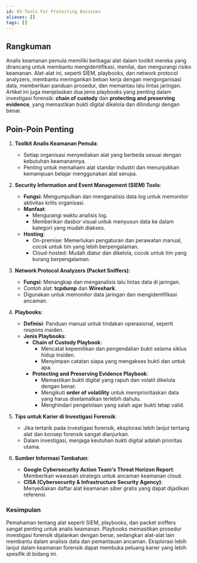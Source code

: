 ```yaml
---
id: 03-Tools For Protecting Bussines
aliases: []
tags: []
---
```


## Rangkuman

Analis keamanan pemula memiliki berbagai alat dalam toolkit mereka yang dirancang untuk membantu mengidentifikasi, menilai, dan mengurangi risiko keamanan. Alat-alat ini, seperti SIEM, playbooks, dan network protocol analyzers, membantu meringankan beban kerja dengan mengorganisasi data, memberikan panduan prosedur, dan memantau lalu lintas jaringan. Artikel ini juga menjelaskan dua jenis playbooks yang penting dalam investigasi forensik: **chain of custody** dan **protecting and preserving evidence**, yang memastikan bukti digital dikelola dan dilindungi dengan benar.


## **Poin-Poin Penting**

1. **Toolkit Analis Keamanan Pemula**:

   - Setiap organisasi menyediakan alat yang berbeda sesuai dengan kebutuhan keamanannya.
   - Penting untuk memahami alat standar industri dan menunjukkan kemampuan belajar menggunakan alat serupa.

2. **Security Information and Event Management (SIEM) Tools**:

   - **Fungsi**: Mengumpulkan dan menganalisis data log untuk memonitor aktivitas kritis organisasi.
   - **Manfaat**:
     - Mengurangi waktu analisis log.
     - Memberikan dasbor visual untuk menyusun data ke dalam kategori yang mudah diakses.
   - **Hosting**:
     - On-premise: Memerlukan pengaturan dan perawatan manual, cocok untuk tim yang lebih berpengalaman.
     - Cloud-hosted: Mudah diatur dan dikelola, cocok untuk tim yang kurang berpengalaman.

3. **Network Protocol Analyzers (Packet Sniffers)**:

   - **Fungsi**: Menangkap dan menganalisis lalu lintas data di jaringan.
   - Contoh alat: **tcpdump** dan **Wireshark**.
   - Digunakan untuk memonitor data jaringan dan mengidentifikasi ancaman.

4. **Playbooks**:

   - **Definisi**: Panduan manual untuk tindakan operasional, seperti respons insiden.
   - **Jenis Playbooks**:
     - **Chain of Custody Playbook**:
       - Mencatat kepemilikan dan pengendalian bukti selama siklus hidup insiden.
       - Menyimpan catatan siapa yang mengakses bukti dan untuk apa.
     - **Protecting and Preserving Evidence Playbook**:
       - Memastikan bukti digital yang rapuh dan volatil dikelola dengan benar.
       - Mengikuti **order of volatility** untuk memprioritaskan data yang harus diselamatkan terlebih dahulu.
       - Menghindari pengelolaan yang salah agar bukti tetap valid.

5. **Tips untuk Karier di Investigasi Forensik**:

   - Jika tertarik pada investigasi forensik, eksplorasi lebih lanjut tentang alat dan konsep forensik sangat dianjurkan.
   - Dalam investigasi, menjaga keutuhan bukti digital adalah prioritas utama.

6. **Sumber Informasi Tambahan**:
   - **Google Cybersecurity Action Team's Threat Horizon Report**: Memberikan wawasan strategis untuk ancaman keamanan cloud.
   - **CISA (Cybersecurity & Infrastructure Security Agency)**: Menyediakan daftar alat keamanan siber gratis yang dapat dijadikan referensi.

### **Kesimpulan**

Pemahaman tentang alat seperti SIEM, playbooks, dan packet sniffers sangat penting untuk analis keamanan. Playbooks memastikan prosedur investigasi forensik dijalankan dengan benar, sedangkan alat-alat lain membantu dalam analisis data dan pemantauan ancaman. Eksplorasi lebih lanjut dalam keamanan forensik dapat membuka peluang karier yang lebih spesifik di bidang ini.
